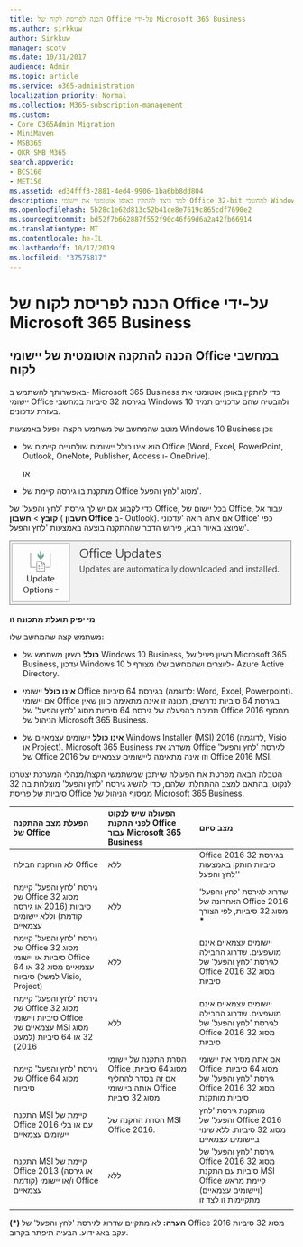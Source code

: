 ```yaml
---
title: הכנה לפריסת לקוח של Office על-ידי Microsoft 365 Business
ms.author: sirkkuw
author: Sirkkuw
manager: scotv
ms.date: 10/31/2017
audience: Admin
ms.topic: article
ms.service: o365-administration
localization_priority: Normal
ms.collection: M365-subscription-management
ms.custom:
- Core_O365Admin_Migration
- MiniMaven
- MSB365
- OKR_SMB_M365
search.appverid:
- BCS160
- MET150
ms.assetid: ed34fff3-2881-4ed4-9906-1ba6bb8dd804
description: למד כיצד להתקין באופן אוטומטי את יישומי Office 32-bit למחשבי Windows 10 ולעדכן אותם.
ms.openlocfilehash: 5b28c1e62d813c52b41ce8e7619c865cdf7690e2
ms.sourcegitcommit: bd52f7b662887f552f90c46f69d6a2a42fb66914
ms.translationtype: MT
ms.contentlocale: he-IL
ms.lasthandoff: 10/17/2019
ms.locfileid: "37575817"
---
```

# <a name="prepare-for-office-client-deployment-by-microsoft-365-business"></a>הכנה לפריסת לקוח של Office על-ידי Microsoft 365 Business

## <a name="prepare-to-automatically-install-office-apps-to-client-computers"></a>הכנה להתקנה אוטומטית של יישומי Office במחשבי לקוח

באפשרותך להשתמש ב- Microsoft 365 Business כדי להתקין באופן אוטומטי את יישומי Office בגירסת 32 סיביות במחשבי Windows 10 ולהבטיח שהם עדכניים תמיד בעזרת עדכונים.
  
מוטב שהמחשב של משתמש הקצה יופעל באמצעות Windows 10 Business וכן:
  
- הוא אינו כולל יישומים שולחניים קיימים של Office (‏Word, ‏Excel, ‏PowerPoint, ‏Outlook, ‏OneNote, ‏Publisher, ‏Access ו- OneDrive).
    
    או
    
- מותקנת בו גירסה קיימת של Office מסוג 'לחץ והפעל'.
    
כדי לקבוע אם יש לך גירסת 'לחץ והפעל' של Office, בכל יישום של Office, עבור אל **קובץ** \> **חשבון** ( **חשבון Office** ב- Outlook). אם אתה רואה 'עדכוני Office' כפי שמוצג באיור הבא, פירוש הדבר שההתקנה בוצעה באמצעות 'לחץ והפעל'. 
  
![Screenshot of Office updates in Office app Account](media/e3439380-fa43-4ed6-ae5d-64851c297df5.png)
  
 **מי יפיק תועלת מתכונה זו**
  
משתמש קצה שהמחשב שלו:
  
- **כולל** רשיון משתמש של Windows 10 Business, רשיון פעיל של Microsoft 365 Business, עדכון Windows 10 ליוצרים ושהמחשב שלו מצורף ל- Azure Active Directory. 
    
- **אינו כולל** יישומי Office בגירסת 64 סיביות (לדוגמה: Word,‏ Excel,‏ Powerpoint). אם יישומי Office בגירסת 64 סיביות נדרשים, תכונה זו אינה מתאימה כיוון שאין תמיכה בהפעלה של גירסת 64 סיביות מסוג 'לחץ והפעל' של Office 2016 ממסוף הניהול של Microsoft 365 Business. 
    
- **אינו כולל** יישומים עצמאיים של Windows Installer (MSI) 2016 (לדוגמה, Visio או Project). Microsoft 365 Business משדרג את Office לגירסת 'לחץ והפעל' של Office 2016 וזו אינה מתאימה ליישומים עצמאיים של Office 2016 MSI. 
    
הטבלה הבאה מפרטת את הפעולה שייתכן שמשתמשי הקצה/מנהלי המערכת יצטרכו לנקוט, בהתאם למצב ההתחלתי שלהם, כדי להשיג גירסת 'לחץ והפעל' מוצלחת בת 32 סיביות של פריסת Office ממסוף הניהול של Microsoft 365 Business.
  
|**הפעלת מצב ההתקנה של Office**|**הפעולה שיש לנקוט לפני התקנת Office עבור Microsoft 365 Business**|**מצב סיום**|
|:-----|:-----|:-----|
|לא הותקנה חבילת Office  <br/> |ללא  <br/> |Office 2016 בגירסת 32 סיביות הותקן באמצעות 'לחץ והפעל'  <br/> |
|גירסת 'לחץ והפעל' קיימת של Office מסוג 32 סיביות (2016 או גירסה קודמת) וללא יישומים עצמאיים  <br/> |ללא  <br/> |שדרוג לגירסת 'לחץ והפעל' האחרונה של Office 2016 מסוג 32 סיביות, לפי הצורך **\*** <br/> |
|גירסת 'לחץ והפעל' קיימת של Office מסוג 32 סיביות או יישומי Office עצמאיים מסוג 32 או 64 סיביות (למשל Visio, ‏Project)  <br/> |ללא  <br/> |יישומים עצמאיים אינם מושפעים. שדרוג החבילה לגירסת 'לחץ והפעל' של Office 2016 מסוג 32 סיביות  <br/> |
|גירסת 'לחץ והפעל' קיימת של Office מסוג 32 סיביות ויישומי Office עצמאיים של MSI מסוג 32 או 64 סיביות (למעט 2016)  <br/> |ללא  <br/> |יישומים עצמאיים אינם מושפעים. שדרוג החבילה לגירסת 'לחץ והפעל' של Office 2016 מסוג 32 סיביות  <br/> ||||
|גירסת 'לחץ והפעל' קיימת של Office מסוג 64 סיביות  <br/> |הסרת התקנה של יישומי Office מסוג 64 סיביות, אם זה בסדר להחליף אותה ביישומי Office מסוג 32 סיביות  <br/> |אם אתה מסיר את יישומי Office מסוג 64 סיביות, גירסת 'לחץ והפעל' של Office 2016 מסוג 32 סיביות מותקנת  <br/> |
|התקנת MSI קיימת של Office 2016 עם או בלי יישומים עצמאיים  <br/> |הסרת התקנה של MSI Office 2016.  <br/> |מותקנת גירסת 'לחץ והפעל' של Office 2016 מסוג 32 סיביות. ללא שינוי ביישומים עצמאיים  <br/> |
|התקנת MSI קיימת של Office 2013 (או גירסה קודמת) ו/או יישומי Office עצמאיים  <br/> |ללא  <br/> |גירסת 'לחץ והפעל' של Office 2016 מסוג 32 סיביות עם התקנת MSI Office קיימת מראש (ויישומים עצמאיים) מתקיימות זו לצד זו  <br/> |
||||
   
 **(\*) הערה:** לא מתקיים שדרוג לגירסת 'לחץ והפעל' של Office 2016 מסוג 32 סיביות עקב באג ידוע. הבעיה תיפתר בקרוב. 
  


